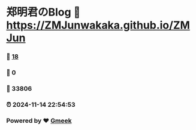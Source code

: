 # 郑明君のBlog :link: https://ZMJunwakaka.github.io/ZMJun 
### :page_facing_up: [18](https://ZMJunwakaka.github.io/ZMJun/tag.html) 
### :speech_balloon: 0 
### :hibiscus: 33806 
### :alarm_clock: 2024-11-14 22:54:53 
### Powered by :heart: [Gmeek](https://github.com/Meekdai/Gmeek)
